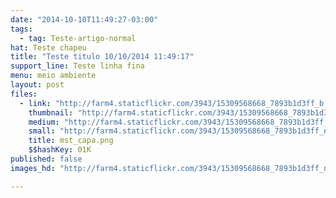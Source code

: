```yaml
---
date: "2014-10-10T11:49:27-03:00"
tags:
  - tag: Teste-artigo-normal
hat: Teste chapeu
title: "Teste titulo 10/10/2014 11:49:17"
support_line: Teste linha fina
menu: meio ambiente
layout: post
files:
  - link: "http://farm4.staticflickr.com/3943/15309568668_7893b1d3ff_b.jpg"
    thumbnail: "http://farm4.staticflickr.com/3943/15309568668_7893b1d3ff_t.jpg"
    medium: "http://farm4.staticflickr.com/3943/15309568668_7893b1d3ff_z.jpg"
    small: "http://farm4.staticflickr.com/3943/15309568668_7893b1d3ff_n.jpg"
    title: mst_capa.png
    $$hashKey: 01K
published: false
images_hd: "http://farm4.staticflickr.com/3943/15309568668_7893b1d3ff_n.jpg"

---
```

